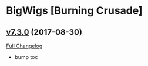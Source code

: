 # BigWigs [Burning Crusade]

## [v7.3.0](https://github.com/BigWigsMods/BigWigs_BurningCrusade/tree/v7.3.0) (2017-08-30)
[Full Changelog](https://github.com/BigWigsMods/BigWigs_BurningCrusade/compare/v7.2.6...v7.3.0)

- bump toc  
